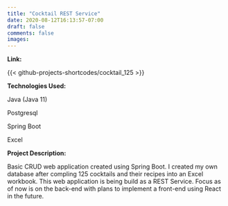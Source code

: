 ```yaml
---
title: "Cocktail REST Service"
date: 2020-08-12T16:13:57-07:00
draft: false
comments: false
images: 
---
```

**Link:**

{{< github-projects-shortcodes/cocktail_125 >}}

**Technologies Used:**

Java (Java 11)

Postgresql

Spring Boot

Excel

**Project Description:**

Basic CRUD web application created using Spring Boot. I created my own database after compling 125 cocktails and their recipes into an Excel workbook. This web application is being build as a REST Service. Focus as of now is on the back-end with plans to implement a front-end using React in the future.
